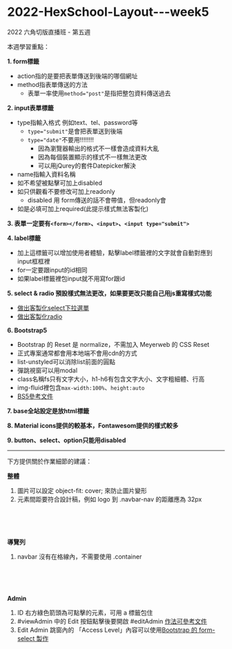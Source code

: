 # 2022-HexSchool-Layout---week5

2022 六角切版直播班 - 第五週

本週學習重點：

<b>1. form標籤</b>
  - action指的是要把表單傳送到後端的哪個網址
  - method指表單傳送的方法
    - 表單一率使用`method="post"`是指把整包資料傳送過去

<b>2. input表單標籤</b>
  - type指輸入格式 例如text、tel、password等
    - `type="submit"`是會把表單送到後端
    - `type="date"`不要用!!!!!!!!
      - 因為瀏覽器輸出的格式不一樣會造成資料大亂
      - 因為每個裝置顯示的樣式不一樣無法更改
      - 可以用jQurey的套件Datepicker解決
  - name指輸入資料名稱
  - 如不希望被點擊可加上disabled
  - 如只供觀看不要修改可加上readonly
    - disabled 用 form傳送的話不會帶值，但readonly會
  - 如是必填可加上required(此提示樣式無法客製化)

<b>3. 表單一定要有`<form></form>`、`<input>`、`<input type="submit">`</b>

<b>4. label標籤</b>
  - 加上這標籤可以增加使用者體驗，點擊label標籤裡的文字就會自動對應到input框框裡
  - for一定要跟input的id相同 
  - 如果label標籤裡包input就不用寫for跟id

<b>5. select & radio 預設樣式無法更改，如果要更改只能自己用js重寫樣式功能</b>
  - [做出客製化select下拉選單](https://codepen.io/mukul6996/pen/pWjBzV)
  - [做出客製化radio](https://codepen.io/bbodine1/pen/DqdMRy)

<b>6. Bootstrap5</b>
  - Bootstrap 的 Reset 是 normalize，不需加入 Meyerweb 的 CSS Reset
  - 正式專案通常都會用本地端不會用cdn的方式
  - list-unstyled可以消除list前面的圓點
  - 彈跳視窗可以用modal
  - class名稱fs只有文字大小，h1-h6有包含文字大小、文字粗細體、行高
  - img-fluid裡包含`max-width:100%`、`height:auto`
  - [BS5參考文件](https://bootstrap5.hexschool.com/docs/5.1/getting-started/introduction/)

<b>7. base全站設定是放html標籤</b>

<b>8. Material icons提供的較基本，Fontawesom提供的樣式較多</b>

<b>9. button、select、option只能用disabled</b>

-------------------------------------
 
下方提供關於作業細節的建議：

<b>整體</b>
1. 圖片可以設定 object-fit: cover; 來防止圖片變形
2. 元素間距要符合設計稿，例如 logo 到 .navbar-nav 的距離應為 32px
<br>
<br>
<br>

<b>導覽列</b>
1. navbar 沒有在格線內，不需要使用 .container
<br>
<br>
<br>

<b>Admin</b>
1. ID 右方綠色箭頭為可點擊的元素，可用 a 標籤包住
2. #viewAdmin 中的 Edit 按鈕點擊後要開啟 #editAdmin
[作法可參考文件](https://bootstrap5.hexschool.com/docs/5.0/components/modal/#toggle-between-modals)
3. Edit Admin 跳窗內的 「Access Level」內容可以使用[Bootstrap 的 form-select 製作](https://bootstrap5.hexschool.com/docs/5.0/forms/select/)
